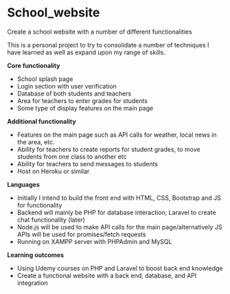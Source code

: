 # School_website
Create a school website with a number of different functionalities

This is a personal project to try to consolidate a number of techniques I have learned as well as expand upon my range of skills.

**Core functionality**
- School splash page
- Login section with user verification
- Database of both students and teachers
- Area for teachers to enter grades for students
- Some type of display features on the main page

**Additional functionality**
- Features on the main page such as API calls for weather, local news in the area, etc.
- Ability for teachers to create reports for student grades, to move students from one class to another etc
- Ability for teachers to send messages to students
- Host on Heroku or similar

**Languages**
- Initially I intend to build the front end with HTML, CSS, Bootstrap and JS for functionality
- Backend will mainly be PHP for database interaction; Laravel to create chat functionality (later)
- Node.js will be used to make API calls for the main page/alternatively JS APIs will be used for promises/fetch requests
- Running on XAMPP server with PHPAdmin and MySQL

**Learning outcomes**
- Using Udemy courses on PHP and Laravel to boost back end knowledge
- Create a functional website with a back end, database, and API integration
